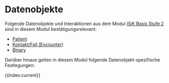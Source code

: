 # Datenobjekte

Folgende Datenobjekte und Interaktionen aus dem Modul [ISiK Basis Stufe 2](https://simplifier.net/guide/implementierungsleitfadenisik-basismodul/ImplementationGuide-markdown-Einfuehrung?version=current) sind in diesem Modul bestätigungsrelevant: 
* [Patient](https://simplifier.net/guide/implementierungsleitfadenisik-basismodul/ImplementationGuide-markdown-Datenobjekte-Datenobjekte-Patient?version=current)
* [Kontakt/Fall (Encounter)](https://simplifier.net/guide/implementierungsleitfadenisik-basismodul/ImplementationGuide-markdown-Datenobjekte-Datenobjekte-Kontakt?version=current)
* [Binary](https://simplifier.net/guide/implementierungsleitfadenisik-basismodul/ImplementationGuide-markdown-Datenobjekte-Datenobjekte-Binary?version=current)
<!--* [Person im Gesundheitsberuf](https://simplifier.net/guide/implementierungsleitfadenisik-basismodul/I-markdown-Datenobjekte-Datenobjekte-PersonImGesundheitsberuf?version=current)-->

Darüber hinaus gelten in diesem Modul folgende Datenobjekt-spezifische Festlegungen:

{{index:current}}
